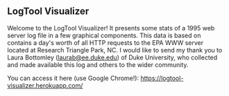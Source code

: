 
## LogTool Visualizer

Welcome to the LogTool Visualizer! It presents some stats of a 1995 web server log file in a few graphical components. This data is based on contains a day's worth of all HTTP requests to the EPA WWW server located at Research Triangle Park, NC. I would like to send my thank you to Laura Bottomley (​laurab@ee.duke.edu)​ of Duke University, who collected and made available this log and others to the wider community.

You can access it here (use Google Chrome!): https://logtool-visualizer.herokuapp.com/

